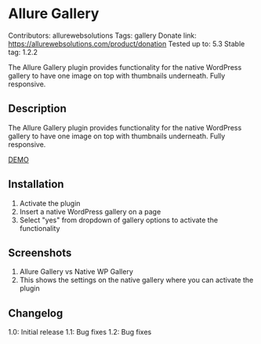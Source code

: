 # Allure Gallery

Contributors: allurewebsolutions
Tags: gallery
Donate link: https://allurewebsolutions.com/product/donation
Tested up to: 5.3
Stable tag: 1.2.2

The Allure Gallery plugin provides functionality for the native WordPress gallery to have one image on top with thumbnails underneath. Fully responsive.

## Description

The Allure Gallery plugin provides functionality for the native WordPress gallery to have one image on top with thumbnails underneath. Fully responsive.

[DEMO](https://allure-gallery.allureprojects.com/)

## Installation

1) Activate the plugin
2) Insert a native WordPress gallery on a page
3) Select \"yes\" from dropdown of gallery options to activate the functionality

## Screenshots

1. Allure Gallery vs Native WP Gallery
2. This shows the settings on the native gallery where you can activate the plugin

## Changelog

1.0: Initial release
1.1: Bug fixes
1.2: Bug fixes
